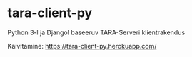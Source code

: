 # tara-client-py

Python 3-l ja Djangol baseeruv TARA-Serveri klientrakendus

Käivitamine: https://tara-client-py.herokuapp.com/
